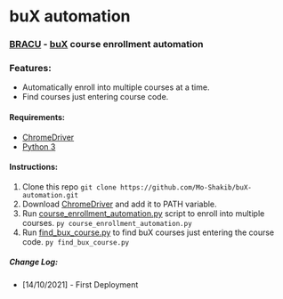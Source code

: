 # buX automation
### [BRACU](https://www.bracu.ac.bd/) - [buX](https://bux.bracu.ac.bd) course enrollment automation

### Features:
- Automatically enroll into multiple courses at a time.
- Find courses just entering course code.

#### Requirements:
- [ChromeDriver](https://sites.google.com/a/chromium.org/chromedriver/home)
- [Python 3](https://www.python.org/downloads/release/python-380/)

#### Instructions:
1. Clone this repo `git clone https://github.com/Mo-Shakib/buX-automation.git`
2. Download [ChromeDriver](https://sites.google.com/a/chromium.org/chromedriver/home) and add it to PATH variable.
3. Run [course_enrollment_automation.py](https://github.com/Mo-Shakib/buX-automation/blob/main/course_enrollment_automation.py) script to enroll into multiple courses.
    `py course_enrollment_automation.py `
4. Run [find_bux_course.py](find_bux_course.py) to find buX courses just entering the course code.
    `py find_bux_course.py`





##### Change Log:
- [14/10/2021] - First Deployment